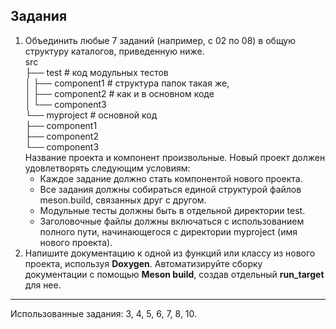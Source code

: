## Задания

1. Объединить любые 7 заданий (например, с 02 по 08) в общую структуру каталогов, приведенную ниже.   
src   
├── test # код модульных тестов   
│   ├── component1 # структура папок такая же,   
│   ├── component2 # как и в основном коде   
│   └── component3   
└── myproject # основной код   
├── component1   
├── component2   
└── component3   
Название проекта и компонент произвольные. Новый проект должен удовлетворять следующим условиям:
    * Каждое задание должно стать компонентой нового проекта.
    * Все задания должны собираться единой структурой файлов meson.build, связанных друг с другом.
    * Модульные тесты должны быть в отдельной директории test.
    * Заголовочные файлы должны включаться с использованием полного пути, начинающегося с директории myproject (имя нового проекта).   
2. Напишите документацию к одной из функций или классу из нового проекта,
используя **Doxygen**. Автоматизируйте сборку документации с помощью **Meson build**, создав отдельный **run_target** для нее.

---
Использованные задания: 3, 4, 5, 6, 7, 8, 10.
